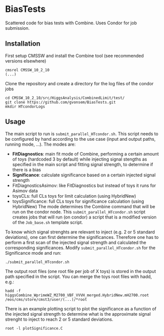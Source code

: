 # BiasTests
Scattered code for bias tests with Combine. Uses Condor for job submission.

## Installation
First setup CMSSW and install the Combine tool (see recommended versions elsewhere)

```
cmsrel CMSSW_10_2_10
(...)
```


Clone the repository and create a directory for the log files of the condor jobs

```
cd CMSSW_10_2_10/src/HiggsAnalysis/CombinedLimit/test/
git clone https://github.com/gvonsem/BiasTests.git
mkdir HTcondorLogs
```

## Usage
The main script to run is `submit_parallel_HTcondor.sh`. This script needs to be configured by hand according to the use case (input and output paths, running mode, ...). 
The modes are:
- **FitDiagnostics**: main fit mode of Combine, performing a certain amount of toys (hardcoded 3 by default) while injecting signal stengths as specified in the main script and fitting signal strength, to determine if there is a bias
- **Significance**: calculate significance based on a certain injected signal strength
- FitDiagnosticsAsimov: like FitDiagnostics but instead of toys it runs for Asimov data
- toysCLs: full CLs toys for limit calculation (using HybridNew)
- toysSignificance: full CLs toys for significance calculation (using HybridNew)
The mode determines the Combine command that will be run on the condor node.
This `submit_parallel_HTcondor.sh` script creates jobs that will run (on condor) a script that is a modified version of the `Job_base.sh` template script.

To know which signal strenghts are relevant to inject (e.g. 2 or 5 standard deviations), one can first determine the significances. Therefore one has to perform a first scan of the injected signal strength and calculated the corresponding significances. Modify `submit_parallel_HTcondor.sh` for the Significance mode and run:
```
./submit_parallel_HTcondor.sh
```

The output root files (one root file per job of X toys) is stored in the output path specified in the script. You can merge the toys root files with hadd, e.g.:
```
hadd -f higgsCombine_WprimeWZ_M2700_VBF_VVVH_merged.HybridNew.mH2700.root /eos/cms/store/cmst3/user/(...)/*root
```
There is an example plotting script to plot the significance as a function of the injected signal strength to determine what is the approximate signal strenght to inject to reach 2 or 5 standard deviations.
```
root -l plotSignificance.C
```








